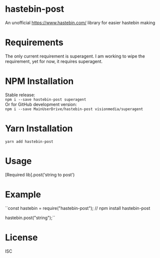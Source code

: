 # hastebin-post
An unofficial https://www.hastebin.com/ library for easier hastebin making

# Requirements
The only current requirement is superagent. I am working to wipe the requirement, yet for now, it requires superagent.

# NPM Installation
Stable release:  
```npm i --save hastebin-post superagent```  
Or for GitHub development version:  
```npm i --save MainUserDrive/hastebin-post visionmedia/superagent```  

# Yarn Installation
``yarn add hastebin-post``


# Usage
[Required lib].post('string to post')

# Example
``const hastebin = require("hastebin-post"); // npm install hastebin-post

hastebin.post("string");``  
# License
ISC
